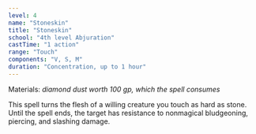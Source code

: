 ```yaml
---
level: 4
name: "Stoneskin"
title: "Stoneskin"
school: "4th level Abjuration"
castTime: "1 action"
range: "Touch"
components: "V, S, M"
duration: "Concentration, up to 1 hour"
---
```


Materials: *diamond dust worth 100 gp, which the spell consumes*

This spell turns the flesh of a willing creature you touch as hard as stone. Until the spell ends, the target has resistance to nonmagical bludgeoning, piercing, and slashing damage.
